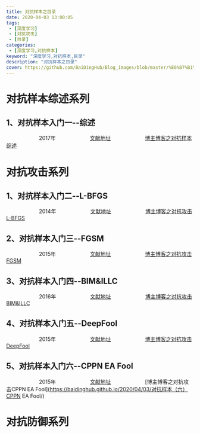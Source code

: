 ```yaml
---
title: 对抗样本之目录
date: 2020-04-03 13:00:05
tags:
 - [深度学习]
 - [对抗攻击]
 - [目录]
categories: 
 - [深度学习,对抗样本]
keyword: "深度学习,对抗样本,目录"
description: "对抗样本之目录"
cover: https://github.com/BaiDingHub/Blog_images/blob/master/%E6%B7%B1%E5%BA%A6%E5%AD%A6%E4%B9%A0/%E5%AF%B9%E6%8A%97%E6%A0%B7%E6%9C%AC/%E5%AF%B9%E6%8A%97%E6%94%BB%E5%87%BB%E4%B9%8B%E7%9B%AE%E5%BD%95/cover.png?raw=true
---
```


<meta name="referrer" content="no-referrer"/>

# 对抗样本综述系列
## 1、对抗样本入门一--综述
&emsp;&emsp;&emsp;&emsp;&emsp;&emsp; 2017年
&emsp;&emsp;&emsp;&emsp;&emsp;&emsp; [文献地址](https://arxiv.org/abs/1712.07107)
&emsp;&emsp;&emsp;&emsp;&emsp;&emsp; [博主博客之对抗样本综述](https://baidinghub.github.io/2020/04/03/对抗样本（一）以综述入门/)







# 对抗攻击系列
## 1、对抗样本入门二--L-BFGS
&emsp;&emsp;&emsp;&emsp;&emsp;&emsp; 2014年
&emsp;&emsp;&emsp;&emsp;&emsp;&emsp; [文献地址](https://arxiv.org/abs/1312.6199)
&emsp;&emsp;&emsp;&emsp;&emsp;&emsp; [博主博客之对抗攻击L-BFGS](https://baidinghub.github.io/2020/04/03/对抗样本（二）L-BFGS/)



## 2、对抗样本入门三--FGSM
&emsp;&emsp;&emsp;&emsp;&emsp;&emsp; 2015年
&emsp;&emsp;&emsp;&emsp;&emsp;&emsp; [文献地址](https://arxiv.org/abs/1412.6572)
&emsp;&emsp;&emsp;&emsp;&emsp;&emsp; [博主博客之对抗攻击FGSM](https://baidinghub.github.io/2020/04/03/对抗样本（三）FGSM/)



## 3、对抗样本入门四--BIM&ILLC
&emsp;&emsp;&emsp;&emsp;&emsp;&emsp; 2016年
&emsp;&emsp;&emsp;&emsp;&emsp;&emsp; [文献地址](https://arxiv.org/abs/1607.02533)
&emsp;&emsp;&emsp;&emsp;&emsp;&emsp; [博主博客之对抗攻击BIM&ILLC](https://baidinghub.github.io/2020/04/03/对抗样本（四）BIM&ILLC/#一、论文相关信息)



## 4、对抗样本入门五--DeepFool
&emsp;&emsp;&emsp;&emsp;&emsp;&emsp; 2015年
&emsp;&emsp;&emsp;&emsp;&emsp;&emsp; [文献地址](https://arxiv.org/abs/1511.04599)
&emsp;&emsp;&emsp;&emsp;&emsp;&emsp; [博主博客之对抗攻击DeepFool](https://baidinghub.github.io/2020/04/03/对抗样本（五）DeepFool/)



## 5、对抗样本入门六--CPPN EA Fool
&emsp;&emsp;&emsp;&emsp;&emsp;&emsp; 2015年
&emsp;&emsp;&emsp;&emsp;&emsp;&emsp; [文献地址](https://arxiv.org/abs/1412.1897)
&emsp;&emsp;&emsp;&emsp;&emsp;&emsp; [博主博客之对抗攻击CPPN EA Fool](https://baidinghub.github.io/2020/04/03/对抗样本（六）CPPN EA Fool/)







# 对抗防御系列
